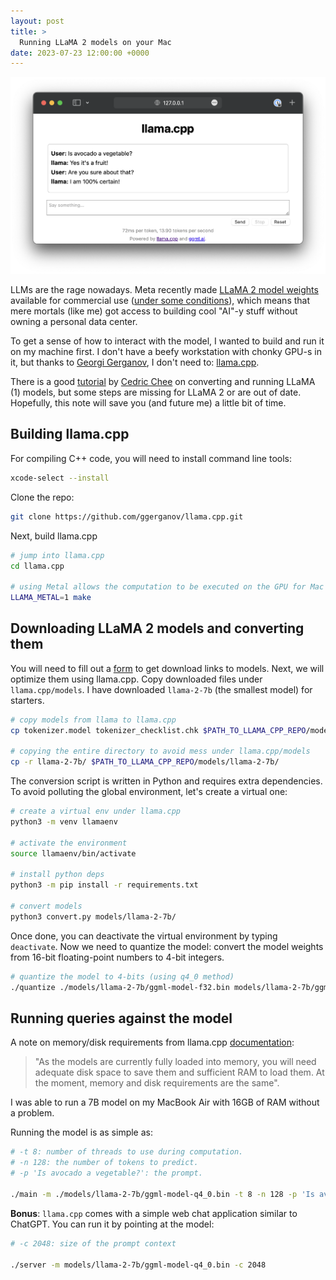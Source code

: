 ```yaml
---
layout: post
title: >
  Running LLaMA 2 models on your Mac
date: 2023-07-23 12:00:00 +0000
---
```


![Running LLaMA 2 model in llama.cpp chat](/content/images/llama-chat.png)

LLMs are the rage nowadays. Meta recently made [LLaMA 2 model weights](https://about.fb.com/news/2023/07/llama-2/) available for commercial use ([under some conditions](https://daringfireball.net/linked/2023/07/20/facebook-open-llama-2)), which means that mere mortals (like me) got access to building cool "AI"-y stuff without owning a personal data center.

To get a sense of how to interact with the model, I wanted to build and run it on my machine first. I don't have a beefy workstation with chonky GPU-s in it, but thanks to [Georgi Gerganov](https://github.com/ggerganov), I don't need to: [llama.cpp](https://github.com/ggerganov/llama.cpp).

There is a good [tutorial](https://gist.github.com/cedrickchee/e8d4cb0c4b1df6cc47ce8b18457ebde0) by [Cedric Chee](https://gist.github.com/cedrickchee) on converting and running LLaMA (1) models, but some steps are missing for LLaMA 2 or are out of date. Hopefully, this note will save you (and future me) a little bit of time.

## Building llama.cpp

For compiling C++ code, you will need to install command line tools:

```sh
xcode-select --install
```

Clone the repo:

```sh
git clone https://github.com/ggerganov/llama.cpp.git
```

Next, build llama.cpp

```sh
# jump into llama.cpp
cd llama.cpp

# using Metal allows the computation to be executed on the GPU for Mac
LLAMA_METAL=1 make
```

## Downloading LLaMA 2 models and converting them

You will need to fill out a [form](https://ai.meta.com/resources/models-and-libraries/llama-downloads/) to get download links to models. Next, we will optimize them using llama.cpp. Copy downloaded files under `llama.cpp/models`. I have downloaded `llama-2-7b` (the smallest model) for starters.

```sh
# copy models from llama to llama.cpp
cp tokenizer.model tokenizer_checklist.chk $PATH_TO_LLAMA_CPP_REPO/models/

# copying the entire directory to avoid mess under llama.cpp/models
cp -r llama-2-7b/ $PATH_TO_LLAMA_CPP_REPO/models/llama-2-7b/
```

The conversion script is written in Python and requires extra dependencies. To avoid polluting the global environment, let's create a virtual one:

```sh
# create a virtual env under llama.cpp
python3 -m venv llamaenv

# activate the environment
source llamaenv/bin/activate

# install python deps
python3 -m pip install -r requirements.txt

# convert models
python3 convert.py models/llama-2-7b/
```

Once done, you can deactivate the virtual environment by typing `deactivate`. Now we need to quantize the model: convert the model weights from 16-bit floating-point numbers to 4-bit integers.


```sh
# quantize the model to 4-bits (using q4_0 method)
./quantize ./models/llama-2-7b/ggml-model-f32.bin models/llama-2-7b/ggml-model-q4_0.bin q4_0
```

## Running queries against the model

A note on memory/disk requirements from llama.cpp [documentation](https://github.com/ggerganov/llama.cpp#memorydisk-requirements):

> "As the models are currently fully loaded into memory, you will need adequate disk space to save them and sufficient RAM to load them. At the moment, memory and disk requirements are the same".

I was able to run a 7B model on my MacBook Air with 16GB of RAM without a problem.

Running the model is as simple as:

```sh
# -t 8: number of threads to use during computation.
# -n 128: the number of tokens to predict.
# -p 'Is avocado a vegetable?': the prompt.

./main -m ./models/llama-2-7b/ggml-model-q4_0.bin -t 8 -n 128 -p 'Is avocado a vegetable?'
```

**Bonus**: `llama.cpp` comes with a simple web chat application similar to ChatGPT. You can run it by pointing at the model:

```sh
# -c 2048: size of the prompt context

./server -m models/llama-2-7b/ggml-model-q4_0.bin -c 2048
```

